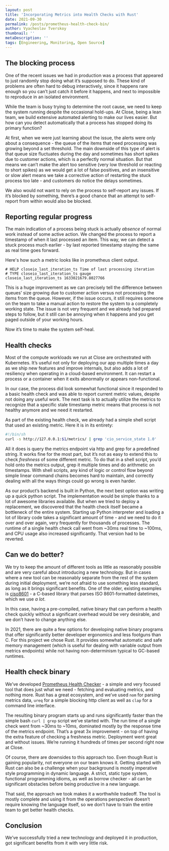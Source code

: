 ```yaml
---
layout: post
title: 'Incorporating Metrics into Health Checks with Rust'
date: 2021-09-30
permalink: /posts/prometheus-health-check-bin/
author: Vyacheslav Tverskoy
thumbnail: ''
metaDescription: ''
tags: [Engineering, Monitoring, Open Source]
---
```


## The blocking process

One of the recent issues we had in production was a process that appeared to just randomly stop doing what it’s supposed to do. These kind of problems are often hard to debug interactively, since it happens rare enough so you can’t just catch it before it happens, and next to impossible to reproduce in an isolated environment.

While the team is busy trying to determine the root cause, we need to keep the system running despite the occasional hold-ups. At Close, being a lean team, we build extensive automated alerting to make our lives easier. But how can you detect automatically that a process has stopped doing its primary function?

At first, when we were just learning about the issue, the alerts were only about a consequence - the queue of the items that need processing was growing beyond a set threshold. The main downside of this type of alert is that queue size fluctuates during the day and sometimes has short spikes due to customer actions, which is a perfectly normal situation. But that means we can’t make the alert too sensitive (very low threshold or reacting to short spikes) as we would get a lot of false positives, and an insensitive or slow alert means we take a corrective action of restarting the stuck process too late - and customers do notice the delays sometimes.

We also would not want to rely on the process to self-report any issues. If it’s blocked by something, there’s a good chance that an attempt to self-report from within would also be blocked.

## Reporting regular progress

The main indication of a process being stuck is actually *absence* of normal work instead of some active action. We changed the process to report a timestamp of when it last processed an item. This way, we can detect a stuck process much earlier - by last reported timestamp staying the same as real time goes forward.

Here's how such a metric looks like in prometheus client output.

```
# HELP closeio_last_iteration_ts Time of last processing iteration
# TYPE closeio_last_iteration_ts gauge
closeio_last_iteration_ts 1633021679.8027766
```

This is a huge improvement as we can precisely tell the difference between queues’ size growing due to customer action versus not processing the items from the queue. However, if the issue occurs, it still requires someone on the team to take a manual action to restore the system to a completely working state. The issue is not very frequent and we already had prepared steps to follow, but it still can be annoying when it happens and you get paged outside of your working hours.

Now it’s time to make the system self-heal.

## Health checks

Most of the compute workloads we run at Close are orchestrated with Kubernetes. It’s useful not only for deploying our app multiple times a day as we ship new features and improve internals, but also adds a lot of resiliency when operating in a cloud-based environment. It can restart a process or a container when it exits abnormally or appears non-functional.

In our case, the process did look somewhat functional since it responded to a basic health check and was able to report current metric values, despite not doing any useful work. The next task is to actually utilize the metrics to recognize that a specific stale timestamp metric means that process is not healthy anymore and we need it restarted.

As part of the existing health check, we already had a simple shell script that used an existing metric. Here it is in its entirety:

```bash
#!/bin/sh
curl -s http://127.0.0.1:$1/metrics/ | grep 'cio_service_state 1.0'
```

All it does is query the metrics endpoint via http and grep for a predefined string. It works fine for the most part, but it’s not as easy to extend this to check *freshness* of some different metric. To do that in a shell script, you’d hold onto the metrics output, grep it multiple times and do arithmetic on timestamps. With shell scripts, any kind of logic or control flow beyond simple linear command chains becomes hard to maintain, and correctly dealing with all the ways things could go wrong is even harder.

As our product’s backend is built in Python, the next best option was writing up a quick python script. The implementation would be simple thanks to a lot of awesome libraries available. But when we tried to deploy a replacement, we discovered that the health check itself became a bottleneck of the entire system. Starting up Python interpreter and loading a lot of library code takes a significant amount of time - and we need to do it over and over again, very frequently for thousands of processes. The runtime of a single health check call went from ~30ms real time to ~100ms, and CPU usage also increased significantly. That version had to be reverted.

## Can we do better?

We try to keep the amount of different tools as little as reasonably possible and are very careful about introducing a new technology. But in cases where a new tool can be reasonably separate from the rest of the system during initial deployment, we’re not afraid to use something less standard, as long as it brings significant benefits. One of the older, existing examples is [ciso8601](https://pypi.org/project/ciso8601/) - a C-based library that parses ISO 8601-formatted datetimes, which we use *a lot*.

In this case, having a pre-compiled, native binary that can perform a health check quickly without a significant overhead would be very desirable, and we don’t have to change anything else.

In 2021, there are quite a few options for developing native binary programs that offer significantly better developer ergonomics and less footguns than C. For this project we chose Rust. It provides somewhat automatic and safe memory management (which is useful for dealing with variable output from metrics endpoints) while not having non-determinism typical to GC-based runtimes.

## Health check binary

We’ve developed [Prometheus Health Checker](https://github.com/closeio/prometheus-health-checker/) - a simple and very focused tool that does just what we need - fetching and evaluating metrics, and nothing more.
Rust has a great ecosystem, and we’ve used `nom` for parsing metrics data, `ureq` for a simple blocking http client as well as `clap` for a command line interface.

The resulting binary program starts up and runs significantly faster than the simple bash `curl | grep` script we’ve started with. The run time of a single check went from ~30ms to ~10ms, dominated mostly by the response time of the metrics endpoint. That’s a great 3x improvement - on top of having the extra feature of checking a freshness metric. Deployment went great and without issues. We’re running it hundreds of times per second right now at Close.

Of course, there are downsides to this approach too. Even though Rust is gaining popularity, not everyone on our team knows it. Getting started with Rust can also be a challenge when your background is mostly imperative style programming in dynamic language. A strict, static type system, functional programming idioms, as well as borrow checker - all can be significant obstacles before being productive in a new language.

That said, the approach we took makes it a worthwhile tradeoff. The tool is mostly complete and using it from the operations perspective doesn’t require knowing the language itself, so we don’t have to train the entire team to get better health checks.

## Conclusion

We’ve successfully tried a new technology and deployed it in production, got significant benefits from it with very little risk.

